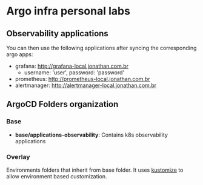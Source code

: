 # Argo infra personal labs

## Observability applications

You can then use the following applications after syncing the corresponding argo apps:

- grafana: <http://grafana-local.jonathan.com.br>
  - username: 'user', password: 'password'
- prometheus: <http://prometheus-local.jonathan.com.br>
- alertmanager: <http://alertmanager-local.jonathan.com.br>

## ArgoCD Folders organization

### Base

- **base/applications-observability**: Contains k8s observability applications

### Overlay

Environments folders that inherit from base folder. It uses [kustomize](https://github.com/kubernetes-sigs/kustomize) to allow environment based customization.

